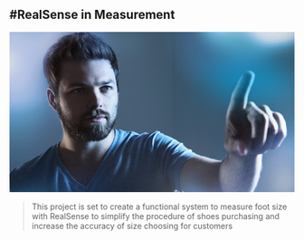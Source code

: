 #RealSense in Measurement
----

![](res/realsense.jpg)

> This project is set to create a functional system to measure foot size with RealSense to simplify the procedure of shoes purchasing and increase the accuracy of size choosing for customers  
